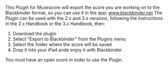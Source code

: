 This Plugin for Musescore will export the score you are working on to the Blackbinder format, so you can use it in the app: www.blackbinder.net
The Plugin can be used with the 2.x and 3.x versions, following the instructions in the 2.x Handbook or the 3.x Handbook, then:

1. Download the plugin
2. Select "Export to Blackbinder" from the Plugins menu
3. Select the folder where the score will be saved
4. Drop it into your iPad ande enjoy it with Blackbinder

You must have an open score in order to use the Plugin.
